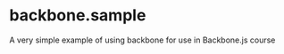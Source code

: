 backbone.sample
===============

A very simple example of using backbone for use in Backbone.js course